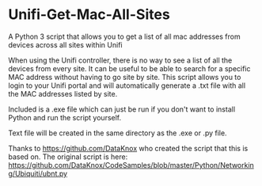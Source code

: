 # Unifi-Get-Mac-All-Sites
A Python 3 script that allows you to get a list of all mac addresses from devices across all sites within Unifi

When using the Unifi controller, there is no way to see a list of all the devices from every site. It can be useful to be able to search for a specific MAC
address without having to go site by site. This script allows you to login to your Unifi portal and will automatically generate a .txt file with all the MAC
addresses listed by site.

Included is a .exe file which can just be run if you don't want to install Python and run the script yourself. 

Text file will be created in the same directory as the .exe or .py file.

Thanks to https://github.com/DataKnox who created the script that this is based on. The original script is here: https://github.com/DataKnox/CodeSamples/blob/master/Python/Networking/Ubiquiti/ubnt.py
